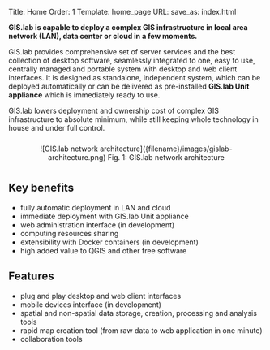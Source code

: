 Title: Home
Order: 1
Template: home_page
URL:
save_as: index.html

__GIS.lab is capable to deploy a complex GIS infrastructure in local area network (LAN), data center or cloud in a few
moments.__

GIS.lab provides comprehensive set of server services and the best collection of desktop software, seamlessly integrated
to one, easy to use, centrally managed and portable system with desktop and web client interfaces. It is designed as
standalone, independent system, which can be deployed automatically or can be delivered as pre-installed __GIS.lab Unit
appliance__ which is immediately ready to use.  

GIS.lab lowers deployment and ownership cost of complex GIS infrastructure to absolute minimum, while still keeping
whole technology in house and under full control.

<div style="text-align:center;padding:10px" markdown="1">
![GIS.lab network architecture]({filename}/images/gislab-architecture.png)  
Fig. 1: GIS.lab network architecture
</div>


## Key benefits
* fully automatic deployment in LAN and cloud
* immediate deployment with GIS.lab Unit appliance
* web administration interface (in development)
* computing resources sharing
* extensibility with Docker containers (in development)
* high added value to QGIS and other free software


## Features
* plug and play desktop and web client interfaces
* mobile devices interface (in development)
* spatial and non-spatial data storage, creation, processing and analysis tools
* rapid map creation tool (from raw data to web application in one minute)
* collaboration tools

